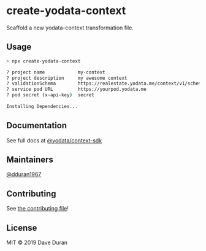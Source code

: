 # create-yodata-context

Scaffold a new yodata-context transformation file.

## Usage

```bash
> npx create-yodata-context

? project name            my-context
? project description     my awesome context
? validationSchema        https://realestate.yodata.me/context/v1/schema.yaml
? service pod URL         https://yourpod.yodata.me
? pod secret (x-api-key)  secret
  
Installing Dependencies...

```

## Documentation

See full docs at [@yodata/context-sdk](https://github.com/Yodata/yodata/tree/master/packages/context-sdk)

## Maintainers

[@dduran1967](https://github.com/dduran1967)

## Contributing

See [the contributing file](contributing.md)!

## License

MIT © 2019 Dave Duran
